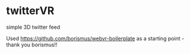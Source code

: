 # twitterVR
simple 3D twitter feed

Used https://github.com/borismus/webvr-boilerplate as a starting point - thank you borismus!!

